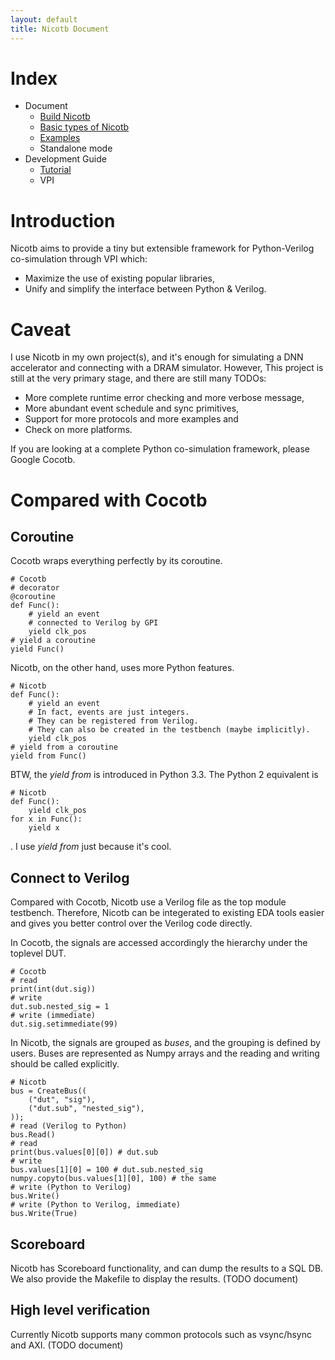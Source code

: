 ```yaml
---
layout: default
title: Nicotb Document
---
```

# Index
* Document
	* [Build Nicotb](build.html)
	* [Basic types of Nicotb](signal.html)
	* [Examples](examples.html)
	* Standalone mode
* Development Guide
	* [Tutorial](concurrent.html)
	* VPI

# Introduction

Nicotb aims to provide a tiny but extensible framework
for Python-Verilog co-simulation through VPI which:

* Maximize the use of existing popular libraries,
* Unify and simplify the interface between Python & Verilog.

# Caveat

I use Nicotb in my own project(s),
and it's enough for simulating a DNN accelerator and connecting with a DRAM simulator.
However, This project is still at the very primary stage,
and there are still many TODOs:

* More complete runtime error checking and more verbose message,
* More abundant event schedule and sync primitives,
* Support for more protocols and more examples and
* Check on more platforms.

If you are looking at a complete Python co-simulation framework,
please Google Cocotb.

# Compared with Cocotb
## Coroutine
Cocotb wraps everything perfectly by its coroutine.

    # Cocotb
    # decorator
    @coroutine
    def Func():
        # yield an event
        # connected to Verilog by GPI
        yield clk_pos
    # yield a coroutine
    yield Func()

Nicotb, on the other hand, uses more Python features.

    # Nicotb
    def Func():
        # yield an event
        # In fact, events are just integers.
        # They can be registered from Verilog.
        # They can also be created in the testbench (maybe implicitly).
        yield clk_pos
    # yield from a coroutine
    yield from Func()

BTW, the *yield from* is introduced in Python 3.3.
The Python 2 equivalent is

    # Nicotb
    def Func():
        yield clk_pos
    for x in Func():
        yield x

. I use *yield from* just because it's cool.


## Connect to Verilog
Compared with Cocotb, Nicotb use a Verilog file as the top module testbench.
Therefore, Nicotb can be integerated to existing EDA tools easier and gives you better control over the Verilog code directly.

In Cocotb, the signals are accessed accordingly the hierarchy under the toplevel DUT.

    # Cocotb
    # read
    print(int(dut.sig))
    # write
    dut.sub.nested_sig = 1
    # write (immediate)
    dut.sig.setimmediate(99)

In Nicotb, the signals are grouped as *buses*, and the grouping is defined by users.
Buses are represented as Numpy arrays and the reading and writing should be called explicitly.

    # Nicotb
    bus = CreateBus((
        ("dut", "sig"),
        ("dut.sub", "nested_sig"),
    ));
    # read (Verilog to Python)
    bus.Read()
    # read
    print(bus.values[0][0]) # dut.sub
    # write
    bus.values[1][0] = 100 # dut.sub.nested_sig
    numpy.copyto(bus.values[1][0], 100) # the same
    # write (Python to Verilog)
    bus.Write()
    # write (Python to Verilog, immediate)
    bus.Write(True)

## Scoreboard
Nicotb has Scoreboard functionality, and can dump the results to a SQL DB.
We also provide the Makefile to display the results.
(TODO document)

## High level verification
Currently Nicotb supports many common protocols such as vsync/hsync and AXI.
(TODO document)

